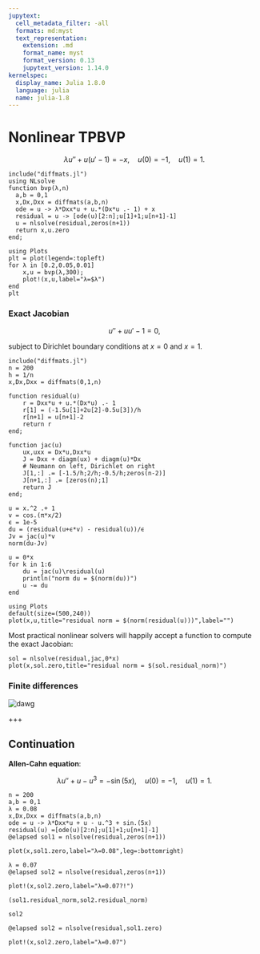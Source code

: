 ```yaml
---
jupytext:
  cell_metadata_filter: -all
  formats: md:myst
  text_representation:
    extension: .md
    format_name: myst
    format_version: 0.13
    jupytext_version: 1.14.0
kernelspec:
  display_name: Julia 1.8.0
  language: julia
  name: julia-1.8
---
```


# Nonlinear TPBVP


$$
\lambda u'' + u(u'-1) = -x, \quad u(0)=-1, \quad u(1)=1. 
$$

```{code-cell}
include("diffmats.jl")
using NLsolve
function bvp(λ,n)
  a,b = 0,1
  x,Dx,Dxx = diffmats(a,b,n)
  ode = u -> λ*Dxx*u + u.*(Dx*u .- 1) + x
  residual = u -> [ode(u)[2:n];u[1]+1;u[n+1]-1]
  u = nlsolve(residual,zeros(n+1))
  return x,u.zero
end;
```

```{code-cell}
using Plots
plt = plot(legend=:topleft)
for λ in [0.2,0.05,0.01]
    x,u = bvp(λ,300);
    plot!(x,u,label="λ=$λ")
end
plt
```

### Exact Jacobian


$$
u'' + u u' - 1 = 0,
$$

subject to Dirichlet boundary conditions at $x=0$ and $x=1$.

```{code-cell}
include("diffmats.jl")
n = 200
h = 1/n
x,Dx,Dxx = diffmats(0,1,n)

function residual(u) 
    r = Dxx*u + u.*(Dx*u) .- 1
    r[1] = (-1.5u[1]+2u[2]-0.5u[3])/h
    r[n+1] = u[n+1]-2
    return r
end;

function jac(u)
    ux,uxx = Dx*u,Dxx*u
    J = Dxx + diagm(ux) + diagm(u)*Dx
    # Neumann on left, Dirichlet on right 
    J[1,:] .= [-1.5/h;2/h;-0.5/h;zeros(n-2)]
    J[n+1,:] .= [zeros(n);1]
    return J
end;
```

```{code-cell}
u = x.^2 .+ 1
v = cos.(π*x/2)
ϵ = 1e-5
du = (residual(u+ϵ*v) - residual(u))/ϵ
Jv = jac(u)*v
norm(du-Jv)
```

```{code-cell}
u = 0*x
for k in 1:6
    du = jac(u)\residual(u)
    println("norm du = $(norm(du))")
    u -= du 
end

using Plots
default(size=(500,240))
plot(x,u,title="residual norm = $(norm(residual(u)))",label="")
```

Most practical nonlinear solvers will happily accept a function to compute the exact Jacobian:

```{code-cell}
sol = nlsolve(residual,jac,0*x)
plot(x,sol.zero,title="residual norm = $(sol.residual_norm)")
```

### Finite differences

![dawg](../../../../tpbvp/yo-dawg-fd.jpg)

+++

## Continuation

**Allen-Cahn equation**:

$$
\lambda u'' + u - u^3 = -\sin(5x), \quad u(0)=-1, \quad u(1)=1. 
$$

```{code-cell}
n = 200
a,b = 0,1
λ = 0.08
x,Dx,Dxx = diffmats(a,b,n)
ode = u -> λ*Dxx*u + u - u.^3 + sin.(5x)
residual(u) =[ode(u)[2:n];u[1]+1;u[n+1]-1]
@elapsed sol1 = nlsolve(residual,zeros(n+1))
```

```{code-cell}
plot(x,sol1.zero,label="λ=0.08",leg=:bottomright)
```

```{code-cell}
λ = 0.07
@elapsed sol2 = nlsolve(residual,zeros(n+1))
```

```{code-cell}
plot!(x,sol2.zero,label="λ=0.07?!")
```

```{code-cell}
(sol1.residual_norm,sol2.residual_norm)
```

```{code-cell}
sol2
```

```{code-cell}
@elapsed sol2 = nlsolve(residual,sol1.zero)
```

```{code-cell}
plot!(x,sol2.zero,label="λ=0.07")
```

```{code-cell}

```
